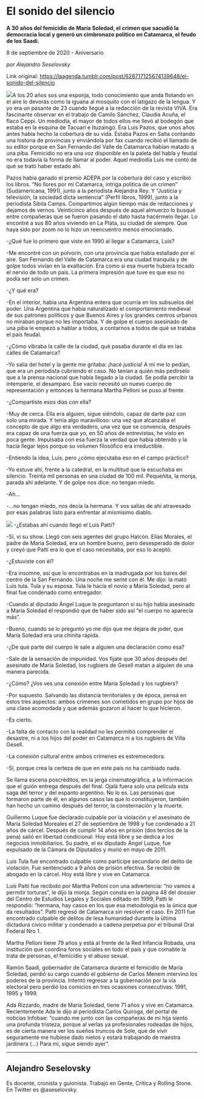 # El sonido del silencio

**A 30 años del femicidio de María Soledad, el crimen que sacudió la democracia local y generó un cimbronazo político en Catamarca, el feudo de los Saadi.**

8 de septiembre de 2020 - Aniversario

_por Alejandro Seselovsky_

Link original: https://laagenda.tumblr.com/post/628717125674139648/el-sonido-del-silencio

![](https://64.media.tumblr.com/2fb014cc96a0adebf4318b030f7e031a/a31ccea21f99cf4a-50/s500x750/f9969ec77768cffa297c7c8b4d91894765b132dd.jpg)A los 20 años sos una esponja, todo conocimiento que anda flotando en el aire lo devorás como la iguana al mosquito con el latigazo de la lengua. Y yo era un pasante de 23 cuando llegué a la redacción de la revista VIVA. Era fascinante observar en el trabajo de Camilo Sánchez, Claudia Acuña, el flaco Ceppi. Un mediodía, el mayor de todos ellos me llevó al bodegón que estaba en la esquina de Tacuarí e Ituzaingó. Era Luis Pazos, que unos años antes había hecho la cobertura de su vida. Estaba Pazos en Salta contando una historia de provincias y enviándola por fax cuando recibió el llamado de su editor porque en San Fernando del Valle de Catamarca habían matado a una piba. Femicidio no era una voz disponible en la paleta del habla y feudal no era todavía la forma de llamar al poder. Aquel mediodía Luis me contó de qué se trató haber estado ahí.

Pazos había ganado el premio ADEPA por la cobertura del caso y escribió los libros. “No llores por mí Catamarca, intriga política de un crimen” (Sudamericana, 1991), junto a la periodista Alejandra Rey. Y “Justicia y televisión, la sociedad dicta sentencia” (Perfil libros, 1999), junto a la periodista Sibila Camps. Compartimos algún tiempo más de redacciones y dejamos de vernos. Veinticinco años después de aquel almuerzo lo busqué entre compañeras que se fueron pasando el dato hasta hacérmelo llegar. Lo encontré a sus 80 años viviendo en La Plata, su ciudad de siempre. Que haya sido por zoom no lo hizo un reencuentro menos emocionado.

-¿Qué fue lo primero que viste en 1990 al llegar a Catamarca, Luis?

-Me encontré con un polvorín, con una provincia que había estallado por el aire. San Fernando del Valle de Catamarca era una ciudad tranquila y de golpe todos vivían en la exaltación. Era como si esa muerte hubiera tocado el nervio de todo un país. La primera impresión que tuve es que eso no podía ser solo un crimen.

-¿Y qué era?

-En el interior, había una Argentina entera que ocurría en los subsuelos del poder. Una Argentina que había naturalizado el comportamiento medieval de sus patrones políticos y que Buenos Aires y los grandes centros urbanos no miraban porque no les importaba. Y de golpe el cuerpo asesinado de una piba le empezó a hablar a todos, a contarnos a todos de qué se trataba el país feudal.

-¿Cómo vibraba la calle de la ciudad, qué pasaba durante el día en las calles de Catamarca?

-Yo salía del hotel y la gente me gritaba: ¡hacé justicia! A mí me lo pedían, que era un periodista cubriendo el caso. No tenían a quién más pedírselo que a la prensa nacional que había llegado a la ciudad. Se podía percibir la intemperie, el desamparo. Ese vacío necesitó un nuevo cuerpo de representación y entonces la hermana Martha Pelloni se puso al frente.

-¿Compartiste esos días con ella?

-Muy de cerca. Ella era alguien, sigue siéndolo, capaz de darte paz con solo una mirada. Y tenía algo maravilloso: una vez que alcanzaba el concepto de que algo era verdadero, una vez que se convencía, después era capaz de una fuerza que yo, en 50 años de entrevistas, he visto en poca gente. Impulsaba con esa fuerza la verdad que había obtenido y la hacía llegar lejos porque su volumen filosófico era irreductible.

-Entiendo la idea, Luis, pero ¿cómo ejecutaba eso en el campo práctico?

-Yo estuve ahí, frente a la catedral, en la multitud que la escuchaba en silencio. Treinta mil personas en una ciudad de 100 mil. Pequeñita, la monja, parada ahí adelante. Y de golpe nos dice: no tengan miedo.

-Ah…

-…no tengan miedo, nos decía la hermana. Y vos salías de ahí atravesado por esas palabras listo para enfrentar al mismísimo diablo.

![](https://64.media.tumblr.com/2fb014cc96a0adebf4318b030f7e031a/a31ccea21f99cf4a-50/s500x750/f9969ec77768cffa297c7c8b4d91894765b132dd.jpg)
-¿Estabas ahí cuando llegó el Luis Patti?

-Sí, vi su show. Llegó con seis agentes del grupo Halcón. Elías Morales, el padre de María Soledad, era un hombre bueno, pero desesperado de dolor y creyó que Patti era lo que el caso necesitaba, por eso lo aceptó.

-¿Estuviste con él?

-Era insomne, así que lo encontrabas en la madrugada por los bares del centro de la San Fernando. Una noche me senté con él. Me dijo: la mató Luis tula. Tula y su esposa. Tula le hacía el novio a María Soledad, pero al final fue condenado como entregador. 

-Cuando al diputado Ángel Luque le preguntaron si su hijo había asesinado a María Soledad él respondió que de haber sido así “el cuerpo no aparecía más”.

-Bueno, cuando se lo preguntó yo me dijo que me dejara de joder, que María Soledad era una chinita rápida.

-¿De qué parte del cuerpo le sale a alguien una declaración como esa?

-Sale de la sensación de impunidad. Vos fijate que 30 años después del asesinato de María Soledad, los rugbiers de Gesell matan a alguien de una manera parecida.

-¿Cómo? ¿Vos ves una conexión entre María Soledad y los rugbiers?

-Por supuesto. Salvando las distancia territoriales y de época, pensá en estos tres aspectos: ambos crímenes son cometidos en grupo por hijos de una clase acomodada y que además gozaron al hacer lo que hicieron.

-Es cierto.

-La falta de contacto con la realidad no les permitió comprender el desastre, ni a los hijos del poder en Catamarca ni a los rugbiers de Villa Gesell. 

-La conexión cultural entre ambos crímenes es estremecedora. 

-Sí, porque crea la certeza de que en este país no ha cambiado nada.

Se llama escena poscréditos, en la jerga cinematográfica, a la información que el guión entrega después del final. Ojalá fuera solo una película esta saga del terror y del espanto argentino. No lo es. Las personas que formaron parte de él, en algunos casos las que lo constituyeron, también han hecho un camino después del terror, la consternación y la muerte.

Guillermo Luque fue declarado culpable por la violación y el asesinato de María Soledad Moreales el 27 de septiembre de 1998 y fue condenado a 21 años de cárcel. Después de cumplir 14 años en prisión (dos tercios de la pena) salió en libertad condicional. Hoy está libre y se dedica a los negocios inmobiliarios. Su padre, el ex diputado Ángel Luque, fue expulsado de la Cámara de Diputados y murió en mayo de 2011.

Luis Tula fue encontrado culpable como partícipe secundario del delito de violación. Fue sentenciado a 9 años de prisión efectiva. Se recibió de abogado en la cárcel. Hoy está libre y vive en Catamarca.

Luis Patti fue recibido por Martha Pelloni con una advertencia: “no vamos a permitir torturas”, le dijo la monja. Según consta en la página 48 del dossier del Centro de Estudios Legales y Sociales editado en 1999, Patti le respondió: “hermana, hay casos en los que esa metodología es la única que da resultados”. Patti regresó de Catamarca sin resolver el caso. En 2011 fue encontrado culpable de delitos de lesa humanidad durante la última dictadura cívico militar y condenado a cadena perpetua por el tribunal Oral Federal Nro 1. 

Martha Pelloni tiene 79 años y está al frente de la Red Infancia Robada, una institución que coordina foros sociales en todo el país y que comabte la trata de personas, el femicidio y el abuso sexual.

Ramón Saadi, gobernador de Catamarca durante el femicidio de María Soledad, perdió su cargo cuando el gobierno de Carlos Menem intervino los poderes de la provincia. Intentó regresar a la gobernación por la vía electoral pero perdió los comicios en tres ocasiones consecutivas: 1991, 1995  y 1999.

Ada Rizzardo, madre de María Soledad, tiene 71 años y vive en Catamarca. Recientemente Ada le dijo al periodista Carlos Quiroga, del portal de noticias Infobae: “cuando me junto con las compañeras de mi hija siento una profunda tristeza, porque al verlas ya profesionales rodeadas de hijos, es de cierta manera ver los sueños truncos de Sole, que de vivir seguramente me hubiese dado nietos y estará trabajando de maestra jardinera (…) Para mí, sigue siendo ayer”.

  




---

Alejandro Seselovsky
--------------------

 Es docente, cronista y guionista. Trabajó en Gente, Crítica y Rolling Stone. En Twitter es @aseselovsky.

